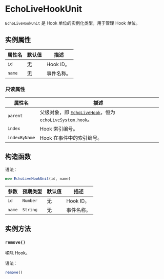 # EchoLiveHookUnit

`EchoLiveHookUnit` 是 Hook 单位的实例化类型，用于管理 Hook 单位。

## 实例属性

| 属性名 | 默认值 | 描述 |
| - | - | - |
| `id` | 无 | Hook ID。 |
| `name` | 无 | 事件名称。 |

### 只读属性

| 属性名 | 描述 |
| - | - |
| `parent` | 父级对象，即 [`EchoLiveHook`](EchoLiveHook.md)，恒为 `echoLiveSystem.hook`。 |
| `index` | Hook 索引编号。 |
| `indexByName` | Hook 在事件中的索引编号。 |

## 构造函数

语法：

``` js
new EchoLiveHookUnit(id, name)
```

| 参数 | 预期类型 | 默认值 | 描述 |
| - | - | - | - |
| `id` | `Number` | 无 | Hook ID。 |
| `name` | `String` | 无 | 事件名称。 |

## 实例方法

### `remove()`

移除 Hook。

语法：

``` js
remove()
```